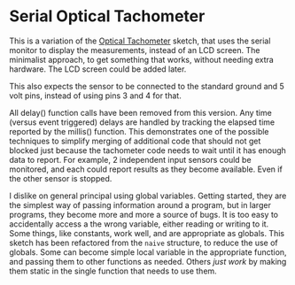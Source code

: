 # Serial Optical Tachometer

This is a variation of the [Optical Tachometer](https://github.com/WCRSyyc/optical_tachometer) sketch, that uses the serial monitor to display the measurements, instead of an LCD screen.  The minimalist approach, to get something that works, without needing extra hardware.  The LCD screen could be added later.

This also expects the sensor to be connected to the standard ground and 5 volt pins, instead of using pins 3 and 4 for that.

All delay() function calls have been removed from this version.  Any time (versus event triggered) delays are handled by tracking the elapsed time reported by the millis() function.  This demonstrates one of the possible techniques to simplify merging of additional code that should not get blocked just because the tachometer code needs to wait until it has enough data to report.  For example, 2 independent input sensors could be monitored, and each could report results as they become available.  Even if the other sensor is stopped.

I dislike on general principal using global variables.  Getting started, they are the simplest way of passing information around a program, but in larger programs, they become more and more a source of bugs.  It is too easy to accidentally access a the wrong variable, either reading or writing to it.  Some things, like constants, work well, and are appropriate as globals.  This sketch has been refactored from the `naive` structure, to reduce the use of globals.  Some can become simple local variable in the appropriate function, and passing them to other functions as needed.  Others _just work_ by making them static in the single function that needs to use them.
